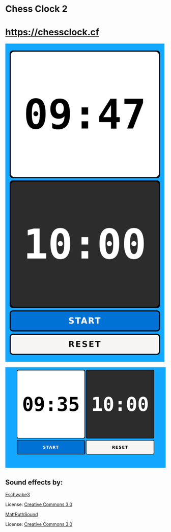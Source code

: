 # Chess Clock 2

# https://chessclock.cf

![screenshot1](images/screenshot1.png)

![screenshot2](images/screenshot2.png)


## Sound effects by:

[Eschwabe3](https://freesound.org/people/Eschwabe3/)

License: [Creative Commons 3.0](https://creativecommons.org/licenses/by/3.0/)


[MattRuthSound](https://freesound.org/people/MattRuthSound/sounds/561660/)

License: [Creative Commons 3.0](https://creativecommons.org/licenses/by/3.0/)

